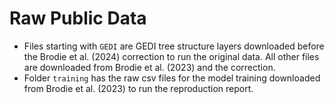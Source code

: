 # Raw Public Data

- Files starting with `GEDI` are GEDI tree structure layers downloaded before the Brodie et al. (2024) correction to run the original data. All other files are downloaded from Brodie et al. (2023) and the correction.
- Folder `training` has the raw csv files for the model training downloaded from Brodie et al. (2023) to run the reproduction report.

